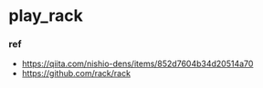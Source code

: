 # play_rack

### ref
- https://qiita.com/nishio-dens/items/852d7604b34d20514a70
- https://github.com/rack/rack
